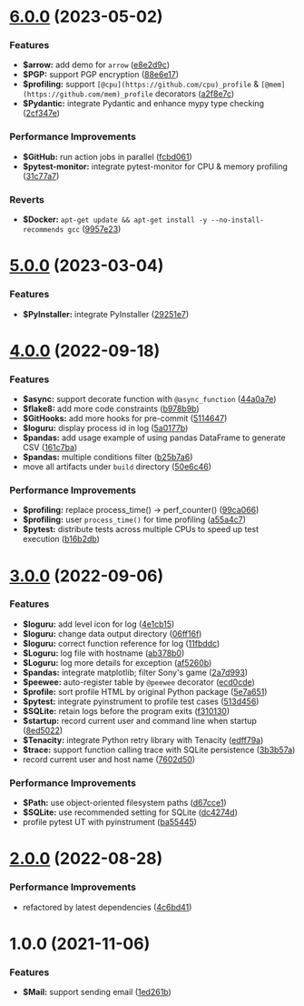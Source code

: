 # [6.0.0](https://github.com/johnnymillergh/muscle-and-fitness-server/compare/5.0.0...6.0.0) (2023-05-02)


### Features

* **$arrow:** add demo for `arrow` ([e8e2d9c](https://github.com/johnnymillergh/python_boilerplate/commit/e8e2d9c9f50b2155f657bcb5af27993bef802af0))
* **$PGP:** support PGP encryption ([88e6e17](https://github.com/johnnymillergh/python_boilerplate/commit/88e6e1717bfcb4a8ea84b2b08829ae28cc4d8e15))
* **$profiling:** support `[@cpu](https://github.com/cpu)_profile` & `[@mem](https://github.com/mem)_profile` decorators ([a2f8e7c](https://github.com/johnnymillergh/python_boilerplate/commit/a2f8e7cea450be8eb0a38a621dbe6f5e36903b48))
* **$Pydantic:** integrate Pydantic and enhance mypy type checking ([2cf347e](https://github.com/johnnymillergh/python_boilerplate/commit/2cf347e3ef7f3c2ab4856b0942e087ff2c0f4c3a))


### Performance Improvements

* **$GitHub:** run action jobs in parallel ([fcbd061](https://github.com/johnnymillergh/python_boilerplate/commit/fcbd0619b38a705b18a348180dd30246a2c0105e))
* **$pytest-monitor:** integrate pytest-monitor for CPU & memory profiling ([31c77a7](https://github.com/johnnymillergh/python_boilerplate/commit/31c77a71ad14a3c8c8264bea28aaf6aafeb56ce3))


### Reverts

* **$Docker:** `apt-get update && apt-get install -y --no-install-recommends gcc` ([9957e23](https://github.com/johnnymillergh/python_boilerplate/commit/9957e23677b7180e877df12fb439e4d909d96943))



# [5.0.0](https://github.com/johnnymillergh/muscle-and-fitness-server/compare/4.0.1...5.0.0) (2023-03-04)


### Features

* **$PyInstaller:** integrate PyInstaller ([29251e7](https://github.com/johnnymillergh/python_boilerplate/commit/29251e7249322ce706287ab39b9d6e9060d72408))



# [4.0.0](https://github.com/johnnymillergh/muscle-and-fitness-server/compare/3.0.0...4.0.0) (2022-09-18)


### Features

* **$async:** support decorate function with `@async_function` ([44a0a7e](https://github.com/johnnymillergh/python_boilerplate/commit/44a0a7eaf5ecf68ff0b8e170c0cb7c9c836b1fa9))
* **$flake8:** add more code constraints ([b978b9b](https://github.com/johnnymillergh/python_boilerplate/commit/b978b9b0d43dfb84ccc9e48b5ed51094baf531a6))
* **$GitHooks:** add more hooks for pre-commit ([5114647](https://github.com/johnnymillergh/python_boilerplate/commit/5114647115151d74f68f3855281487e753899215))
* **$loguru:** display process id in log ([5a0177b](https://github.com/johnnymillergh/python_boilerplate/commit/5a0177b6517ea64e296d855057e35f91c028d4ab))
* **$pandas:** add usage example of using pandas DataFrame to generate CSV ([161c7ba](https://github.com/johnnymillergh/python_boilerplate/commit/161c7bae5f0c95fc9e4d888cb2721567251cff09))
* **$pandas:** multiple conditions filter ([b25b7a6](https://github.com/johnnymillergh/python_boilerplate/commit/b25b7a63d755d8412023d03daf0c47b4eaab2bb1))
* move all artifacts under `build` directory ([50e6c46](https://github.com/johnnymillergh/python_boilerplate/commit/50e6c46b8d3ff5303aaf17b8b0a93a3391addf11))


### Performance Improvements

* **$profiling:** replace process_time() -> perf_counter() ([99ca066](https://github.com/johnnymillergh/python_boilerplate/commit/99ca066915c76498394fcbb90d50295577b98c16))
* **$profiling:** user `process_time()` for time profiling ([a55a4c7](https://github.com/johnnymillergh/python_boilerplate/commit/a55a4c7583f319a89626e18972bd0c0e1436c2fa))
* **$pytest:** distribute tests across multiple CPUs to speed up test execution ([b16b2db](https://github.com/johnnymillergh/python_boilerplate/commit/b16b2db587e99c1f253dd351218e42d4d60f17fd))



# [3.0.0](https://github.com/johnnymillergh/muscle-and-fitness-server/compare/2.0.0...3.0.0) (2022-09-06)


### Features

* **$loguru:** add level icon for log ([4e1cb15](https://github.com/johnnymillergh/python_boilerplate/commit/4e1cb159173ca370161450fbd898c4c71c547570))
* **$loguru:** change data output directory ([06ff16f](https://github.com/johnnymillergh/python_boilerplate/commit/06ff16f77388a4ab5081163066baf1dacc6967a6))
* **$loguru:** correct function reference for log ([11fbddc](https://github.com/johnnymillergh/python_boilerplate/commit/11fbddcfb3239ba7a701d32abdf55062a910035c))
* **$Loguru:** log file with hostname ([ab378b0](https://github.com/johnnymillergh/python_boilerplate/commit/ab378b07bf5edc3a6388ac1c15deeb1cfeaa672e))
* **$Loguru:** log more details for exception ([af5260b](https://github.com/johnnymillergh/python_boilerplate/commit/af5260b9c40e1d3a464e53d85e407edafca9ce25))
* **$pandas:** integrate matplotlib; filter Sony's game ([2a7d993](https://github.com/johnnymillergh/python_boilerplate/commit/2a7d9930b6f4356494adf7d24391aa08c3c3835a))
* **$peewee:** auto-register table by `@peewee` decorator ([ecd0cde](https://github.com/johnnymillergh/python_boilerplate/commit/ecd0cdedec526136e8f259514037d2553cbf3f28))
* **$profile:** sort profile HTML by original Python package ([5e7a651](https://github.com/johnnymillergh/python_boilerplate/commit/5e7a651a6934ccfad034326d4f130c134e5d357c))
* **$pytest:** integrate pyinstrument to profile test cases ([513d456](https://github.com/johnnymillergh/python_boilerplate/commit/513d4569a70baa8a02741e633f4b9ea5be339156))
* **$SQLite:** retain logs before the program exits ([f310130](https://github.com/johnnymillergh/python_boilerplate/commit/f310130a79be9f392332017f4186c4957f8d15cf))
* **$startup:** record current user and command line when startup ([8ed5022](https://github.com/johnnymillergh/python_boilerplate/commit/8ed5022f66440b3e2f5d37372117dabf2cedc9b5))
* **$Tenacity:** integrate Python retry library with Tenacity ([edff79a](https://github.com/johnnymillergh/python_boilerplate/commit/edff79aa5a492ef9a017e24e5d752cd0f05ec1c3))
* **$trace:** support function calling trace with SQLite persistence ([3b3b57a](https://github.com/johnnymillergh/python_boilerplate/commit/3b3b57a39d986772bdf97518efa630c8ef77a96c))
* record current user and host name ([7602d50](https://github.com/johnnymillergh/python_boilerplate/commit/7602d50277c6e0e329a7d8134496d2db1e0fc394))


### Performance Improvements

* **$Path:** use object-oriented filesystem paths ([d67cce1](https://github.com/johnnymillergh/python_boilerplate/commit/d67cce1a057df059d4e8768f7530169147e0f0f6))
* **$SQLite:** use recommended setting for SQLite ([dc4274d](https://github.com/johnnymillergh/python_boilerplate/commit/dc4274d6918151a8067357e5785fe991e3273450))
* profile pytest UT with pyinstrument ([ba55445](https://github.com/johnnymillergh/python_boilerplate/commit/ba554458824c6acbcc646750b7f2be0f7c3ad808))



# [2.0.0](https://github.com/johnnymillergh/muscle-and-fitness-server/compare/1.0.0...2.0.0) (2022-08-28)


### Performance Improvements

* refactored by latest dependencies ([4c6bd41](https://github.com/johnnymillergh/python_boilerplate/commit/4c6bd416e3afbd3c709ceac0edc1c8cf7dfa13bc))



# 1.0.0 (2021-11-06)


### Features

* **$Mail:** support sending email ([1ed261b](https://github.com/johnnymillergh/python_boilerplate/commit/1ed261b38de4319c056f48dbbf115ca175edc890))
